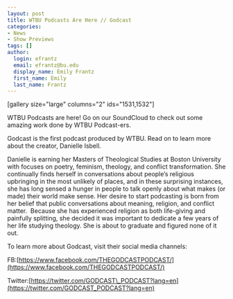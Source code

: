 ```yaml
---
layout: post
title: WTBU Podcasts Are Here // Godcast
categories:
- News
- Show Previews
tags: []
author:
  login: efrantz
  email: efrantz@bu.edu
  display_name: Emily Frantz
  first_name: Emily
  last_name: Frantz
---
```

\[gallery size="large" columns="2" ids="1531,1532"\]

WTBU Podcasts are here! Go on our SoundCloud to check out some amazing work done by WTBU Podcast-ers.

Godcast is the first podcast produced by WTBU. Read on to learn more about the creator, Danielle Isbell.

Danielle is earning her Masters of Theological Studies at Boston University with focuses on poetry, feminism, theology, and conflict transformation. She continually finds herself in conversations about people’s religious upbringing in the most unlikely of places, and in these surprising instances, she has long sensed a hunger in people to talk openly about what makes (or made) their world make sense. Her desire to start podcasting is born from her belief that public conversations about meaning, religion, and conflict matter.  Because she has experienced religion as both life-giving and painfully splitting, she decided it was important to dedicate a few years of her life studying theology. She is about to graduate and figured none of it out.

To learn more about Godcast, visit their social media channels:

FB:[https://www.facebook.com/THEGODCASTPODCAST/](https://www.facebook.com/THEGODCASTPODCAST/)

Twitter:[https://twitter.com/GODCAST\_PODCAST?lang=en](https://twitter.com/GODCAST_PODCAST?lang=en)